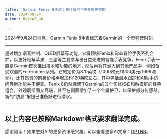 ```yaml
---
title: 'Garmin Fenix 8评测：最佳冒险手表变得更智能'
date: 2024-09-24
author: ByteAILab

---
```


2024年9月24日消息，Garmin Fenix 8手表标志着Garmin的一个里程碑时刻。

---
通过增加语音控制、OLED屏幕等功能，它将顶级Fenix和Epix冒险手表系列合并，以更好地与苹果、三星等主要参与者日益先进的智能手表竞争。Fenix手表一直是Garmin首次推出技术和功能的地方，然后再将其滴入到其他产品中，例如备受欢迎的Forerunner系列。它的定价为870英镑（1000欧元/1000美元/1699澳元），比其昂贵的前身价格再增加约120英镑左右，其中包括潜水跟踪和AI助手访问等新功能并不便宜。Fenix 8仍然保留了Garmin的五个实体按钮和触摸屏的经典组合，外观既坚固又高端，甚至在侧面增加了一个金属护卫，以保护部分传感器。新的“防漏”按钮已准备好进行潜水。

---
以上内容已按照Markdown格式要求翻译完成。
---
感谢阅读！如果您对AI的更多资讯感兴趣，可以查看更多AI文章：[GPTNB](https://gptnb.com)。